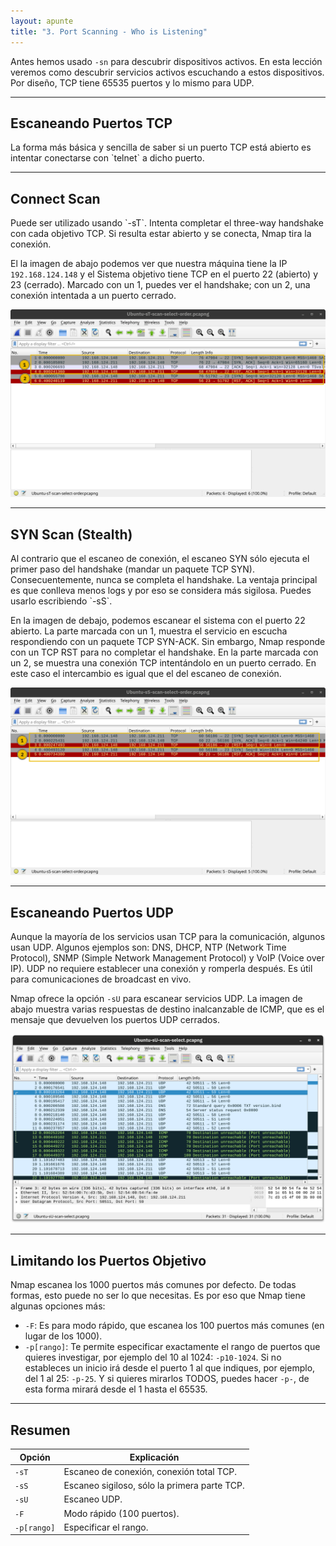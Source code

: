 ```yaml
---
layout: apunte
title: "3. Port Scanning - Who is Listening"
---
```


Antes hemos usado `-sn` para descubrir dispositivos activos. En esta lección veremos como descubrir servicios activos escuchando a estos dispositivos. Por diseño, TCP tiene 65535 puertos y lo mismo para UDP.

------------------
<h2>Escaneando Puertos TCP</h2>
La forma más básica y sencilla de saber si un puerto TCP está abierto es intentar conectarse con `telnet` a dicho puerto.

--------------------
<h2>Connect Scan</h2>
Puede ser utilizado usando `-sT`. Intenta completar el three-way handshake con cada objetivo TCP. Si resulta estar abierto y se conecta, Nmap tira la conexión.

El la imagen de abajo podemos ver que nuestra máquina tiene la IP `192.168.124.148` y el Sistema objetivo tiene TCP en el puerto 22 (abierto) y 23 (cerrado). Marcado con un 1, puedes ver el handshake; con un 2, una conexión intentada a un puerto cerrado.

![](/apuntes/img/122.png)

-----------------
<h2>SYN Scan (Stealth)</h2>
Al contrario que el escaneo de conexión, el escaneo SYN sólo ejecuta el primer paso del handshake (mandar un paquete TCP SYN). Consecuentemente, nunca se completa el handshake. La ventaja principal es que conlleva menos logs y por eso se considera más sigilosa. Puedes usarlo escribiendo `-sS`.

En la imagen de debajo, podemos escanear el sistema con el puerto 22 abierto. La parte marcada con un 1, muestra el servicio en escucha respondiendo con un paquete TCP SYN-ACK. Sin embargo, Nmap responde con un TCP RST para no completar el handshake. En la parte marcada con un 2, se muestra una conexión TCP intentándolo en un puerto cerrado. En este caso el intercambio es igual que el del escaneo de conexión.

![](/apuntes/img/123.png)

-----------------------
<h2>Escaneando Puertos UDP</h2>
Aunque la mayoría de los servicios usan TCP para la comunicación, algunos usan UDP. Algunos ejemplos son: DNS, DHCP, NTP (Network Time Protocol), SNMP (Simple Network Management Protocol) y VoIP (Voice over IP). UDP no requiere establecer una conexión y romperla después. Es útil para comunicaciones de broadcast en vivo.

Nmap ofrece la opción `-sU` para escanear servicios UDP. La imagen de abajo muestra varias respuestas de destino inalcanzable de ICMP, que es el mensaje que devuelven los puertos UDP cerrados.

![](/apuntes/img/124.png)

---------------
<h2>Limitando los Puertos Objetivo</h2>
Nmap escanea los 1000 puertos más comunes por defecto. De todas formas, esto puede no ser lo que necesitas. Es por eso que Nmap tiene algunas opciones más:

- `-F`: Es para modo rápido, que escanea los 100 puertos más comunes (en lugar de los 1000).
- `-p[rango]`: Te permite especificar exactamente el rango de puertos que quieres investigar, por ejemplo del 10 al 1024: `-p10-1024`. Si no estableces un inicio irá desde el puerto 1 al que indiques, por ejemplo, del 1 al 25: `-p-25`. Y si quieres mirarlos TODOS, puedes hacer `-p-`, de esta forma mirará desde el 1 hasta el 65535.

------------------
<h2>Resumen</h2>

| Opción      | Explicación                                  |
| ----------- | -------------------------------------------- |
| `-sT`       | Escaneo de conexión, conexión total TCP.     |
| `-sS`       | Escaneo sigiloso, sólo la primera parte TCP. |
| `-sU`       | Escaneo UDP.                                 |
| `-F`        | Modo rápido (100 puertos).                   |
| `-p[rango]` | Especificar el rango.                        |
